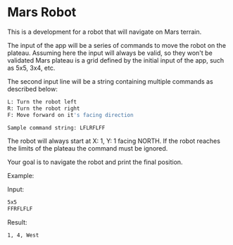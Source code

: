 # Mars Robot

This is a development for a robot that will navigate on Mars terrain.

The input of the app will be a series of commands to move the robot on the plateau.
Assuming here the input will always be valid, so they won't be validated
Mars plateau is a grid defined by the initial input of the app, such as 5x5, 3x4, etc.

The second input line will be a string containing multiple commands as described below:

```bash
L: Turn the robot left
R: Turn the robot right
F: Move forward on it's facing direction
```
 
```bash
Sample command string: LFLRFLFF
```

The robot will always start at X: 1, Y: 1 facing NORTH.
If the robot reaches the limits of the plateau the command must be ignored.

Your goal is to navigate the robot and print the final position.

Example:

Input:

```bash
5x5
FFRFLFLF
```
 
Result:

```bash
1, 4, West
```